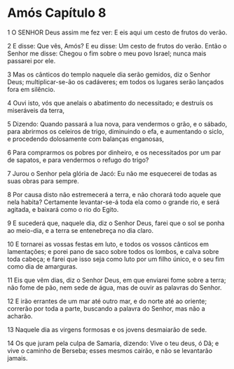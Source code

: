 # Amós Capítulo 8

1	O SENHOR Deus assim me fez ver: E eis aqui um cesto de frutos do verão.

2	E disse: Que vês, Amós? E eu disse: Um cesto de frutos do verão. Então o Senhor me disse: Chegou o fim sobre o meu povo Israel; nunca mais passarei por ele.

3	Mas os cânticos do templo naquele dia serão gemidos, diz o Senhor Deus; multiplicar-se-ão os cadáveres; em todos os lugares serão lançados fora em silêncio.

4	Ouvi isto, vós que anelais o abatimento do necessitado; e destruís os miseráveis da terra,

5	Dizendo: Quando passará a lua nova, para vendermos o grão, e o sábado, para abrirmos os celeiros de trigo, diminuindo o efa, e aumentando o siclo, e procedendo dolosamente com balanças enganosas,

6	Para comprarmos os pobres por dinheiro, e os necessitados por um par de sapatos, e para vendermos o refugo do trigo?

7	Jurou o Senhor pela glória de Jacó: Eu não me esquecerei de todas as suas obras para sempre.

8	Por causa disto não estremecerá a terra, e não chorará todo aquele que nela habita? Certamente levantar-se-á toda ela como o grande rio, e será agitada, e baixará como o rio do Egito.

9	E sucederá que, naquele dia, diz o Senhor Deus, farei que o sol se ponha ao meio-dia, e a terra se entenebreça no dia claro.

10	E tornarei as vossas festas em luto, e todos os vossos cânticos em lamentações; e porei pano de saco sobre todos os lombos, e calva sobre toda cabeça; e farei que isso seja como luto por um filho único, e o seu fim como dia de amarguras.

11	Eis que vêm dias, diz o Senhor Deus, em que enviarei fome sobre a terra; não fome de pão, nem sede de água, mas de ouvir as palavras do Senhor.

12	E irão errantes de um mar até outro mar, e do norte até ao oriente; correrão por toda a parte, buscando a palavra do Senhor, mas não a acharão.

13	Naquele dia as virgens formosas e os jovens desmaiarão de sede.

14	Os que juram pela culpa de Samaria, dizendo: Vive o teu deus, ó Dã; e vive o caminho de Berseba; esses mesmos cairão, e não se levantarão jamais.


